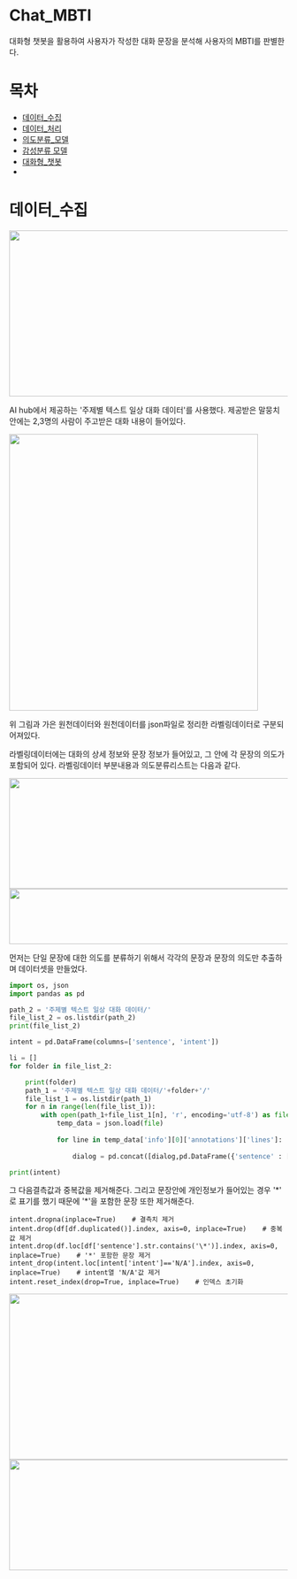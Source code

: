 # Chat_MBTI
대화형 챗봇을 활용하여 사용자가 작성한 대화 문장을 분석해 사용자의 MBTI를 판별한다.

# 목차
<!-- TOC -->

- [데이터_수집](#데이터_수집)
- [데이터_처리](#데이터_전처리)
- [의도분류_모델](#의도분류_모델)
- [감성분류 모델](#감성분류_모델)
- [대화형_챗봇](#대화형_챗봇)
- 

<!-- /TOC -->

# 데이터_수집
<img src="https://user-images.githubusercontent.com/91594005/227862619-481d9ba0-239b-43e4-821d-03f95ecc0cbb.png" width="800" height="300"/>

AI hub에서 제공하는 '주제별 텍스트 일상 대화 데이터'를 사용했다.
제공받은 말뭉치 안에는 2,3명의 사람이 주고받은 대화 내용이 들어있다.

<img src="https://user-images.githubusercontent.com/91594005/228107409-7fc451d9-5ffc-4fa8-ab21-bf7d0b3e9c72.png" width="450" height="500"/>

위 그림과 가은 원천데이터와 원천데이터를 json파일로 정리한 라벨링데이터로 구분되어져있다.

라벨링데이터에는 대화의 상세 정보와 문장 정보가 들어있고, 그 안에 각 문장의 의도가 포함되어 있다.
라벨링데이터 부분내용과 의도분류리스트는 다음과 같다.

<img src="https://user-images.githubusercontent.com/91594005/228100234-084cf22a-fc24-47b1-b9c0-2fc4cf7f0d64.png" width="800" height="200"/>
<img src="https://user-images.githubusercontent.com/91594005/228100732-bb7cc13d-4f63-4501-b083-fa3d80102dd4.png" width="600" height="100"/>

먼저는 단일 문장에 대한 의도를 분류하기 위해서 각각의 문장과 문장의 의도만 추출하며 데이터셋을 만들었다.

```python
import os, json
import pandas as pd

path_2 = '주제별 텍스트 일상 대화 데이터/'
file_list_2 = os.listdir(path_2)
print(file_list_2)

intent = pd.DataFrame(columns=['sentence', 'intent'])

li = []
for folder in file_list_2:

    print(folder)
    path_1 = '주제별 텍스트 일상 대화 데이터/'+folder+'/'
    file_list_1 = os.listdir(path_1)
    for n in range(len(file_list_1)):
        with open(path_1+file_list_1[n], 'r', encoding='utf-8') as file:
            temp_data = json.load(file)
            
            for line in temp_data['info'][0]['annotations']['lines']:
                
                dialog = pd.concat([dialog,pd.DataFrame({'sentence' : [line['norm_text']], 'intent' : [line['speechAct']]})],ignore_index=True)

print(intent)
```

그 다음결측값과 중복값을 제거해준다.
그리고 문장안에 개인정보가 들어있는 경우 '\*' 로 표기를 했기 때문에 '\*'을 포함한 문장 또한 제거해준다.

```ptyhon
intent.dropna(inplace=True)    # 결측치 제거
intent.drop(df[df.duplicated()].index, axis=0, inplace=True)    # 중복값 제거
intent.drop(df.loc[df['sentence'].str.contains('\*')].index, axis=0, inplace=True)    # '*' 포함한 문장 제거
intent_drop(intent.loc[intent['intent']=='N/A'].index, axis=0, inplace=True)    # intent열 'N/A'값 제거
intent.reset_index(drop=True, inplace=True)    # 인덱스 초기화
```

<img src="https://user-images.githubusercontent.com/91594005/228116685-4b739a5d-b9d0-4254-a51d-7c60428ea0d5.png" width="600" height="300"/>






<img src="" width="800" height="200"/>
